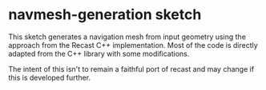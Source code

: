 # navmesh-generation sketch

This sketch generates a navigation mesh from input geometry using the approach from the Recast C++ implementation. Most of the code is directly adapted from the C++ library with some modifications.

The intent of this isn't to remain a faithful port of recast and may change if this is developed further.
